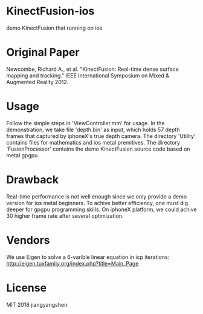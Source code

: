 # KinectFusion-ios
demo KinectFusion that running on ios

# Original Paper 
Newcombe, Richard A., et al. "KinectFusion: Real-time dense surface mapping and tracking." IEEE International Symposium on Mixed & Augmented Reality 2012.

# Usage
Follow the simple steps in 'ViewController.mm' for usage.
In the demonstration, we take file 'depth.bin' as input, which holds 57 depth frames that captured by iphoneX's true depth camera.
The directory 'Utility' contains files for mathematics and ios metal premitives.
The directory 'FusionProcessor' contains the demo KinectFusion source code based on metal gpgpu.

# Drawback
Real-time performance is not well enough since we only provide a demo version for ios metal beginners. To achive better efficiency, one must dig deeper for gpgpu programming skills. On iphoneX platform, we could achive 30 higher frame rate after several optimization.

# Vendors
We use Eigen to solve a 6-varible linear equation in icp iterations: http://eigen.tuxfamily.org/index.php?title=Main_Page

# License
MIT 2018 jiangyangshen.
